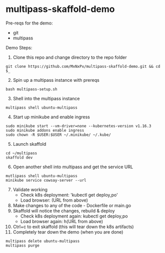 # multipass-skaffold-demo

Pre-reqs for the demo:
* git
* multipass
  
Demo Steps:
1.  Clone this repo and change directory to the repo folder
```
git clone https://github.com/MxNxPx/multipass-skaffold-demo.git && cd $_
```
2.  Spin up a multipass instance with prereqs
```
bash multipass-setup.sh
```
3.  Shell into the multipass instance
```
multipass shell ubuntu-multipass
```
4.  Start up minikube and enable ingress
```
sudo minikube start --vm-driver=none --kubernetes-version v1.16.3
sudo minikube addons enable ingress
sudo chown -R $USER:$USER ~/.minikube/ ~/.kube/
```
5.  Launch skaffold
```
cd ~/multipass
skaffold dev
```
6.  Open another shell into multipass and get the service URL
```
mutlipass shell ubuntu-multipass
minikube service cowsay-server --url
```
7.  Validate working
    - Check k8s deployment:   'kubectl get deploy,po'
    - Load browser:   (URL from above)
8.  Make changes to any of the code - Dockerfile or main.go
9.  Skaffold will notice the changes, rebuild & deploy
    - Check k8s deployment again:   kubectl get deploy,po 
    - Load browser again:  h(URL from above)
9.  Ctrl+c to exit skaffold (this will tear down the k8s artifacts)
10. Completely tear down the demo (when you are done)
```
multipass delete ubuntu-multipass
multipass purge
```
